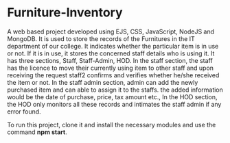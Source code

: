 # Furniture-Inventory
A web based project developed using EJS, CSS, JavaScript, NodeJS and MongoDB. It is used to store the records of the Furnitures in the IT department of our college. It indicates whether the particular item is in use or not. If it is in use, it stores the concerned staff details who is using it.
It has three sections, Staff, Staff-Admin, HOD.
In the staff section, the staff has the licence to move their currently using item to other staff and upon receiving the request staff2 confirms and verifies whether he/she received the item or not.
In the staff admin section, admin can add the newly purchased item and can able to assign it to the staffs. the added information would be the date of purchase, price, tax amount etc.,
In the HOD section, the HOD only monitors all these records and intimates the staff admin if any error found.


To run this project, clone it and install the necessary modules and use the command **npm start**.
